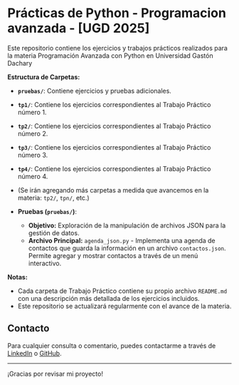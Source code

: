 # Prácticas de Python - Programacion avanzada - [UGD 2025]

Este repositorio contiene los ejercicios y trabajos prácticos realizados para la materia Programación Avanzada con Python en Universidad Gastón Dachary

**Estructura de Carpetas:**

- **`pruebas/`**: Contiene ejercicios y pruebas adicionales.
- **`tp1/`**: Contiene los ejercicios correspondientes al Trabajo Práctico número 1.
- **`tp2/`**: Contiene los ejercicios correspondientes al Trabajo Práctico número 2.
- **`tp3/`**: Contiene los ejercicios correspondientes al Trabajo Práctico número 3.
- **`tp4/`**: Contiene los ejercicios correspondientes al Trabajo Práctico número 4.
- (Se irán agregando más carpetas a medida que avancemos en la materia: `tp2/`, `tpn/`, etc.)

- **Pruebas (`pruebas/`)**:
  - **Objetivo:** Exploración de la manipulación de archivos JSON para la gestión de datos.
  - **Archivo Principal:** `agenda_json.py` - Implementa una agenda de contactos que guarda la información en un archivo `contactos.json`. Permite agregar y mostrar contactos a través de un menú interactivo.

**Notas:**

- Cada carpeta de Trabajo Práctico contiene su propio archivo `README.md` con una descripción más detallada de los ejercicios incluidos.
- Este repositorio se actualizará regularmente con el avance de la materia.

## Contacto

Para cualquier consulta o comentario, puedes contactarme a través de [LinkedIn](https://www.linkedin.com/in/nkaminski-profile/) o [GitHub](https://github.com/N-Kaminski).

---

¡Gracias por revisar mi proyecto!
